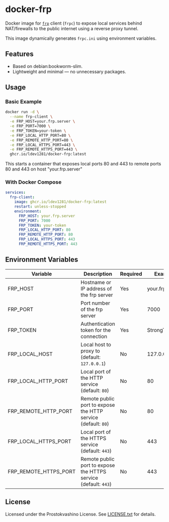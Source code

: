 # docker-frp

Docker image for [`frp`](https://github.com/fatedier/frp) client (`frpc`) to expose local services behind NAT/firewalls to the public internet using a reverse proxy tunnel.

This image dynamically generates `frpc.ini` using environment variables.

## Features

- Based on debian:bookworm-slim.
- Lightweight and minimal — no unnecessary packages.

## Usage

### Basic Example

```bash
docker run -d \
  --name frp-client \
  -e FRP_HOST=your.frp.server \
  -e FRP_PORT=7000 \
  -e FRP_TOKEN=your-token \
  -e FRP_LOCAL_HTTP_PORT=80 \
  -e FRP_REMOTE_HTTP_PORT=80 \
  -e FRP_LOCAL_HTTPS_PORT=443 \
  -e FRP_REMOTE_HTTPS_PORT=443 \  
  ghcr.io/ldev1281/docker-frp:latest
```

This starts a container that exposes local ports 80 and 443 to remote ports 80 and 443 on host "your.frp.server"

### With Docker Compose

```yaml
services:
  frp-client:
    image: ghcr.io/ldev1281/docker-frp:latest
    restart: unless-stopped
    environment:
      FRP_HOST: your.frp.server
      FRP_PORT: 7000
      FRP_TOKEN: your-token
      FRP_LOCAL_HTTP_PORT: 80
      FRP_REMOTE_HTTP_PORT: 80
      FRP_LOCAL_HTTPS_PORT: 443
      FRP_REMOTE_HTTPS_PORT: 443
```

## Environment Variables

| Variable              | Description                                                     | Required | Example         |
| --------------------- | --------------------------------------------------------------- | -------- | --------------- |
| FRP_HOST              | Hostname or IP address of the frp server                        | Yes      | your.frp.server |
| FRP_PORT              | Port number of the frp server                                   | Yes      | 7000            |
| FRP_TOKEN             | Authentication token for the connection                         | Yes      | StrongToken     |
| FRP_LOCAL_HOST        | Local host to proxy to (default: `127.0.0.1`)                   | No       | 127.0.0.1       |
| FRP_LOCAL_HTTP_PORT   | Local port of the HTTP service (default: `80`)                  | No       | 80              |
| FRP_REMOTE_HTTP_PORT  | Remote public port to expose the HTTP service (default: `80`)   | No       | 80              |
| FRP_LOCAL_HTTPS_PORT  | Local port of the HTTPS service (default: `443`)                | No       | 443             |
| FRP_REMOTE_HTTPS_PORT | Remote public port to expose the HTTPS service (default: `443`) | No       | 443             |


## License

Licensed under the Prostokvashino License. See [LICENSE.txt](LICENSE.txt) for details.